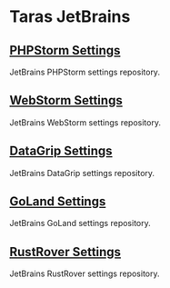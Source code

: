 # Taras JetBrains

## [PHPStorm Settings](https://github.com/Taras-JetBrains/PHPStorm-Settings)

JetBrains PHPStorm settings repository.

## [WebStorm Settings](https://github.com/Taras-JetBrains/WebStorm-Settings)

JetBrains WebStorm settings repository.

## [DataGrip Settings](https://github.com/Taras-JetBrains/DataGrip-Settings)

JetBrains DataGrip settings repository.

## [GoLand Settings](https://github.com/Taras-JetBrains/GoLand-Settings)

JetBrains GoLand settings repository.

## [RustRover Settings](https://github.com/Taras-JetBrains/RustRover-Settings)

JetBrains RustRover settings repository.
